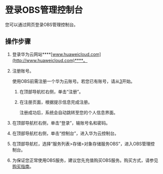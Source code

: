# 登录OBS管理控制台<a name="zh-cn_topic_0070306718"></a>

您可以通过网页登录OBS管理控制台。

## 操作步骤<a name="section58626732"></a>

1.  登录华为云网站****[www.huaweicloud.com](http://www.huaweicloud.com)****。
2.  注册账号。

    使用OBS前需注册一个华为云账号。若您已有账号，请从[3](#li20682154824415)开始。

    1.  在顶部导航栏右侧，单击“注册”。
    2.  在注册页面，根据提示信息完成注册。

        注册成功后，系统会自动跳转至您的个人信息界面。


3.  <a name="li20682154824415"></a>在顶部导航栏右侧，单击“登录”，输账号名和密码。
4.  在顶部导航栏右侧，单击“控制台”，进入华为云控制台。
5.  在顶部导航栏，选择“服务列表\>存储\>对象存储服务OBS”，进入OBS管理控制台。
6.  为保证您正常使用OBS服务，建议您先充值购买OBS服务。购买方式，请参见[购买指南](https://support.huaweicloud.com/pg-obs/zh-cn_topic_0056596776.html)。

